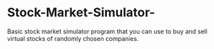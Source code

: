 # Stock-Market-Simulator-
Basic stock market simulator program that you can use to buy and sell virtual stocks of randomly chosen companies.
